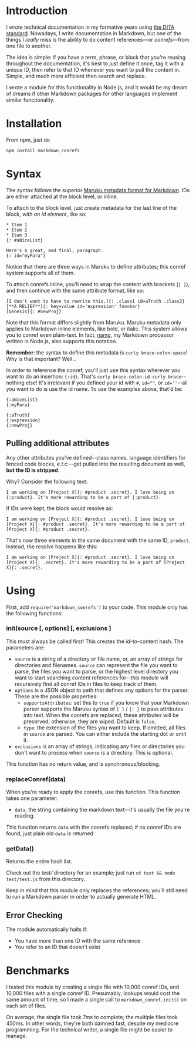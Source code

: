 # Introduction

I wrote technical documentation in my formative years using [the DITA standard](http://en.wikipedia.org/wiki/Darwin_Information_Typing_Architecture). Nowadays, I write documentation in Markdown, but one of the things I _really_ miss is the ability to do content references&mdash;or _conrefs_&mdash;from one file to another.

The idea is simple: if you have a term, phrase, or block that you're reusing throughout the documentation, it's best to just define it once, tag it with a unique ID, then refer to that ID whenever you want to pull the content in. Simple, and much more efficient then search and replace.

I wrote a module for this functionality in Node.js, and it would be my dream of dreams if other Markdown packages for other languages implement similar functionality.

# Installation

From npm, just do

    npm install markdown_conrefs

# Syntax

The syntax follows the superior [Maruku metadata format for Markdown](http://maruku.rubyforge.org/proposal.html). IDs are either attached at the block level, or inline.

To attach to the block level, just create metadata for the last line of the block, _with an id element_, like so:

```
* Item 1
* Item 2
* Item 3
{: #aNiceList}

Here's a great, and final, paragraph.
{: id="myPara"}
```

Notice that there are three ways in Maruku to define attributes; this conref system supports all of them.

To attach conrefs inline, you'll need to wrap the content with brackets (`[ ]`), and then continue with the same attribute format, like so:

```
[I don't want to have to rewrite this.]{: .class1 id=aTruth .class2}
[**A RELIEF**]{: key=value id='expression' foo=bar}
[Genesis]{: #newProj} 
```

Note that this format differs slightly from Maruku. Maruku metadata only applies to Markdown inline elements, like bold, or italic. This system allows you to conref even plain-text. In fact, [namp](https://github.com/gjtorikian/namp), my Markdown processor written in Node.js, also supports this notation.

**Remember**: the syntax to define this metadata is `curly brace-colon-space`! Why is that important? Well...

In order to reference the conref, you'll just use this syntax wherever you want to do an insertion: `{:id}`. That's `curly brace-colon-id-curly brace`--nothing else! It's irrelevant if you defined your id with `#`, `id=""`, or `id=''`--all you want to do is use the id name. To use the examples above, that'd be:

```
{:aNiceList}
{:myPara}

{:aTruth}
{:expression}
{:newProj}
```

## Pulling additional attributes

Any other attributes you've defined--class names, language identifiers for fenced code blocks, _e.t.c._--get pulled into the resulting document as well, **but the ID is stripped**. 

Why? Consider the following text:

```
I am working on [Project X]{: #product .secret}. I love being on {:product}. It's more rewarding to be a part of {:product}.
```

If IDs were kept, the block would resolve as:

```
I am working on [Project X]{: #product .secret}. I love being on [Project X]{: #product .secret}. It's more rewarding to be a part of [Project X]{: #product .secret}.
```

That's now three elements in the same document with the same ID, `product`. Instead, the resolve happens like this:

```
I am working on [Project X]{: #product .secret}. I love being on [Project X]{: .secret}. It's more rewarding to be a part of [Project X]{: .secret}.
```

# Using

First, add `require('markdown_conrefs')` to your code. This module only has the following functions:

### init(source [, options] [, exclusions ]

This must always be called first! This creates the id-to-content hash. The parameters are:
  * `source` is a string of a directory or file name, or, an array of strings for directories and filenames. `source` can represent the file you want to parse, the files you want to parse, or the highest level directory you want to start searching content references for--this module will recursively find all conref IDs in files to keep track of them.
  * `options` is a JSON object to path that defines any options for the parser. These are the possible properties:
     * `supportsAttributes`: set this to `true` if you know that your Markdown parser supports the Maruku syntax of `[ ]` / `{: }` to pass attributes into text. When the conrefs are replaced, these attributes will be preserved; otherwise, they are wiped. Default is `false`.
     * `type`: the extension of the files you want to keep. If omitted, all files in `source` are parsed. You can either include the starting dot or omit it.
  * `exclusions` is an array of strings, indicating any files or directories you don't want to process when `source` is a directory. This is optional.

This function has no return value, and is synchronous/blocking.

### replaceConref(data) 

When you're ready to apply the conrefs, use this function. This function takes one parameter:
  * `data`, the string containing the markdown text--it's usually the file you're reading.

This function returns `data` with the conrefs replaced; if no conref IDs are found, just plain old `data` is returned
 
### getData()

Returns the entire hash list.

Check out the _test/_ directory for an example; just run `cd test && node test/test.js` from this directory.

Keep in mind that this module only replaces the references; you'll still need to run a Markdown parser in order to actually generate HTML.

## Error Checking

The module automatically halts if:

* You have more than one ID with the same reference
* You refer to an ID that doesn't exist

# Benchmarks

I tested this module by creating a single file with 10,000 conref IDs, and 10,000 files with a single conref ID. Presumably, lookups would cost the same amount of time, so I made a single call to `markdown_conref.init()` on each set of files.

On average, the single file took 7ms to complete; the multiple files took 450ms. In other words, they're both damned fast, despite my mediocre programming. For the technical writer, a single file might be easier to manage.